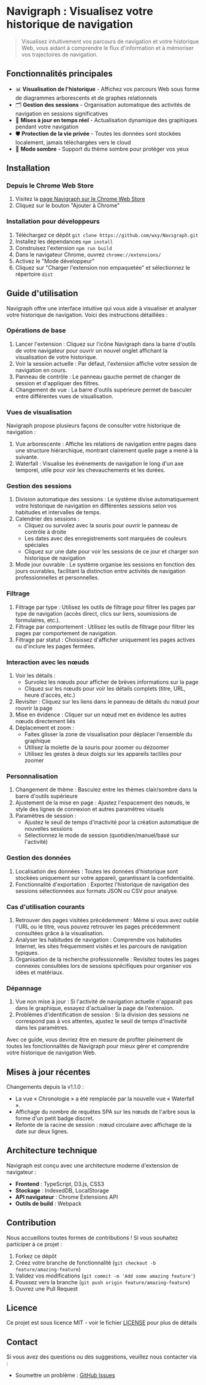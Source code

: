 Navigraph : Visualisez votre historique de navigation
===

> Visualisez intuitivement vos parcours de navigation et votre historique Web, vous aidant à comprendre le flux d'information et à mémoriser vos trajectoires de navigation.

## Fonctionnalités principales

- 📊 **Visualisation de l'historique** - Affichez vos parcours Web sous forme de diagrammes arborescents et de graphes relationnels
- 🗂️ **Gestion des sessions** - Organisation automatique des activités de navigation en sessions significatives
- 🔄 **Mises à jour en temps réel** - Actualisation dynamique des graphiques pendant votre navigation
- 🛡️ **Protection de la vie privée** - Toutes les données sont stockées localement, jamais téléchargées vers le cloud
- 🌙 **Mode sombre** - Support du thème sombre pour protéger vos yeux

## Installation

### Depuis le Chrome Web Store

1. Visitez la [page Navigraph sur le Chrome Web Store](https://chrome.google.com/webstore/detail/navigraph/jfjgdldpgmnhclffkkcnbhleijeopkhi)
2. Cliquez sur le bouton "Ajouter à Chrome"

### Installation pour développeurs

1. Téléchargez ce dépôt `git clone https://github.com/wxy/Navigraph.git`
2. Installez les dépendances `npm install`
3. Construisez l'extension `npm run build`
4. Dans le navigateur Chrome, ouvrez `chrome://extensions/`
5. Activez le "Mode développeur"
6. Cliquez sur "Charger l'extension non empaquetée" et sélectionnez le répertoire `dist`

## Guide d'utilisation

Navigraph offre une interface intuitive qui vous aide à visualiser et analyser votre historique de navigation. Voici des instructions détaillées :

### Opérations de base

1. Lancer l'extension : Cliquez sur l'icône Navigraph dans la barre d'outils de votre navigateur pour ouvrir un nouvel onglet affichant la visualisation de votre historique.
2. Voir la session actuelle : Par défaut, l'extension affiche votre session de navigation en cours.
3. Panneau de contrôle : Le panneau gauche permet de changer de session et d'appliquer des filtres.
4. Changement de vue : La barre d'outils supérieure permet de basculer entre différentes vues de visualisation.

### Vues de visualisation

Navigraph propose plusieurs façons de consulter votre historique de navigation :

1. Vue arborescente : Affiche les relations de navigation entre pages dans une structure hiérarchique, montrant clairement quelle page a mené à la suivante.
2. Waterfall : Visualise les événements de navigation le long d'un axe temporel, utile pour voir les chevauchements et les durées.

### Gestion des sessions

1. Division automatique des sessions : Le système divise automatiquement votre historique de navigation en différentes sessions selon vos habitudes et intervalles de temps.
2. Calendrier des sessions :
   - Cliquez ou survolez avec la souris pour ouvrir le panneau de contrôle à droite
   - Les dates avec des enregistrements sont marquées de couleurs spéciales
   - Cliquez sur une date pour voir les sessions de ce jour et charger son historique de navigation
3. Mode jour ouvrable : Le système organise les sessions en fonction des jours ouvrables, facilitant la distinction entre activités de navigation professionnelles et personnelles.

### Filtrage

1. Filtrage par type : Utilisez les outils de filtrage pour filtrer les pages par type de navigation (accès direct, clics sur liens, soumissions de formulaires, etc.).
2. Filtrage par comportement : Utilisez les outils de filtrage pour filtrer les pages par comportement de navigation.
3. Filtrage par statut : Choisissez d'afficher uniquement les pages actives ou d'inclure les pages fermées.

### Interaction avec les nœuds

1. Voir les détails :
   - Survolez les nœuds pour afficher de brèves informations sur la page
   - Cliquez sur les nœuds pour voir les détails complets (titre, URL, heure d'accès, etc.)
2. Revisiter : Cliquez sur les liens dans le panneau de détails du nœud pour rouvrir la page
3. Mise en évidence : Cliquer sur un nœud met en évidence les autres nœuds directement liés
4. Déplacement et zoom :
   - Faites glisser la zone de visualisation pour déplacer l'ensemble du graphique
   - Utilisez la molette de la souris pour zoomer ou dézoomer
   - Utilisez les gestes à deux doigts sur les appareils tactiles pour zoomer

### Personnalisation

1. Changement de thème : Basculez entre les thèmes clair/sombre dans la barre d'outils supérieure
2. Ajustement de la mise en page : Ajustez l'espacement des nœuds, le style des lignes de connexion et autres paramètres visuels
3. Paramètres de session :
   - Ajustez le seuil de temps d'inactivité pour la création automatique de nouvelles sessions
   - Sélectionnez le mode de session (quotidien/manuel/basé sur l'activité)

### Gestion des données

1. Localisation des données : Toutes les données d'historique sont stockées uniquement sur votre appareil, garantissant la confidentialité.
2. Fonctionnalité d'exportation : Exportez l'historique de navigation des sessions sélectionnées aux formats JSON ou CSV pour analyse.

### Cas d'utilisation courants

1. Retrouver des pages visitées précédemment : Même si vous avez oublié l'URL ou le titre, vous pouvez retrouver les pages précédemment consultées grâce à la visualisation.
2. Analyser les habitudes de navigation : Comprendre vos habitudes Internet, les sites fréquemment visités et les parcours de navigation typiques.
3. Organisation de la recherche professionnelle : Revisitez toutes les pages connexes consultées lors de sessions spécifiques pour organiser vos idées et matériaux.

### Dépannage

1. Vue non mise à jour : Si l'activité de navigation actuelle n'apparaît pas dans le graphique, essayez d'actualiser la page de l'extension.
2. Problèmes d'identification de session : Si la division des sessions ne correspond pas à vos attentes, ajustez le seuil de temps d'inactivité dans les paramètres.

Avec ce guide, vous devriez être en mesure de profiter pleinement de toutes les fonctionnalités de Navigraph pour mieux gérer et comprendre votre historique de navigation Web.

## Mises à jour récentes

Changements depuis la v1.1.0 :

- La vue « Chronologie » a été remplacée par la nouvelle vue « Waterfall ».
- Affichage du nombre de requêtes SPA sur les nœuds de l'arbre sous la forme d'un petit badge discret.
- Refonte de la racine de session : nœud circulaire avec affichage de la date sur deux lignes.

## Architecture technique

Navigraph est conçu avec une architecture moderne d'extension de navigateur :

- **Frontend** : TypeScript, D3.js, CSS3
- **Stockage** : IndexedDB, LocalStorage
- **API navigateur** : Chrome Extensions API
- **Outils de build** : Webpack

## Contribution

Nous accueillons toutes formes de contributions ! Si vous souhaitez participer à ce projet :

1. Forkez ce dépôt
2. Créez votre branche de fonctionnalité (`git checkout -b feature/amazing-feature`)
3. Validez vos modifications (`git commit -m 'Add some amazing feature'`)
4. Poussez vers la branche (`git push origin feature/amazing-feature`)
5. Ouvrez une Pull Request

## Licence

Ce projet est sous licence MIT - voir le fichier [LICENSE](LICENSE) pour plus de détails

## Contact

Si vous avez des questions ou des suggestions, veuillez nous contacter via :

- Soumettre un problème : [GitHub Issues](https://github.com/wxy/Navigraph/issues)